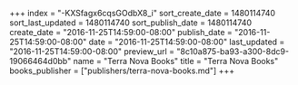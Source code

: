 +++
index = "-KXSfagx6cqsGOdbX8_i"
sort_create_date = 1480114740
sort_last_updated = 1480114740
sort_publish_date = 1480114740
create_date = "2016-11-25T14:59:00-08:00"
publish_date = "2016-11-25T14:59:00-08:00"
date = "2016-11-25T14:59:00-08:00"
last_updated = "2016-11-25T14:59:00-08:00"
preview_url = "8c10a875-ba93-a300-8dc9-19066464d0bb"
name = "Terra Nova Books"
title = "Terra Nova Books"
books_publisher = ["publishers/terra-nova-books.md"]
+++
